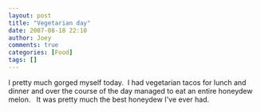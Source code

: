 ```yaml
---
layout: post
title: "Vegetarian day"
date: 2007-08-18 22:10
author: Joey
comments: true
categories: [Food]
tags: []
---
```

I pretty much gorged myself today.  I had vegetarian tacos for lunch and dinner and over the course of the day managed to eat an entire honeydew melon.   It was pretty much the best honeydew I've ever had.

